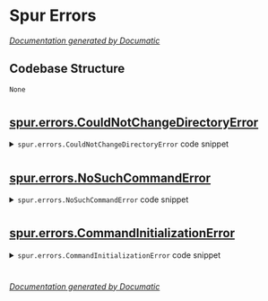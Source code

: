 # Spur Errors

[_Documentation generated by Documatic_](https://www.documatic.com)

<!---Documatic-section-Codebase Structure-start--->
## Codebase Structure

<!---Documatic-block-system_architecture-start--->
```mermaid
None
```
<!---Documatic-block-system_architecture-end--->

# #
<!---Documatic-section-Codebase Structure-end--->

<!---Documatic-section-spur.errors.CouldNotChangeDirectoryError-start--->
## [spur.errors.CouldNotChangeDirectoryError](4-spur_errors.md#spur.errors.CouldNotChangeDirectoryError)

<!---Documatic-section-CouldNotChangeDirectoryError-start--->
<!---Documatic-block-spur.errors.CouldNotChangeDirectoryError-start--->
<details>
	<summary><code>spur.errors.CouldNotChangeDirectoryError</code> code snippet</summary>

```python
class CouldNotChangeDirectoryError(OSError):

    def __init__(self, directory, original_error):
        message = 'Could not change directory to: {0}\n'.format(directory) + 'Original error: {0}'.format(original_error)
        super(type(self), self).__init__(message)
        self.directory = directory
```
</details>
<!---Documatic-block-spur.errors.CouldNotChangeDirectoryError-end--->
<!---Documatic-section-CouldNotChangeDirectoryError-end--->

# #
<!---Documatic-section-spur.errors.CouldNotChangeDirectoryError-end--->

<!---Documatic-section-spur.errors.NoSuchCommandError-start--->
## [spur.errors.NoSuchCommandError](4-spur_errors.md#spur.errors.NoSuchCommandError)

<!---Documatic-section-NoSuchCommandError-start--->
<!---Documatic-block-spur.errors.NoSuchCommandError-start--->
<details>
	<summary><code>spur.errors.NoSuchCommandError</code> code snippet</summary>

```python
class NoSuchCommandError(OSError):

    def __init__(self, command):
        if '/' in command:
            message = 'No such command: {0}'.format(command)
        else:
            message = 'Command not found: {0}. Check that {0} is installed and on $PATH'.format(command)
        super(type(self), self).__init__(message)
        self.command = command
```
</details>
<!---Documatic-block-spur.errors.NoSuchCommandError-end--->
<!---Documatic-section-NoSuchCommandError-end--->

# #
<!---Documatic-section-spur.errors.NoSuchCommandError-end--->

<!---Documatic-section-spur.errors.CommandInitializationError-start--->
## [spur.errors.CommandInitializationError](4-spur_errors.md#spur.errors.CommandInitializationError)

<!---Documatic-section-CommandInitializationError-start--->
<!---Documatic-block-spur.errors.CommandInitializationError-start--->
<details>
	<summary><code>spur.errors.CommandInitializationError</code> code snippet</summary>

```python
class CommandInitializationError(Exception):

    def __init__(self, line):
        super(type(self), self).__init__("Error while initializing command. The most likely cause is an unsupported shell. Try using a minimal shell type when calling 'spawn' or 'run'.\n(Failed to parse line '{0}' as integer)".format(line))
```
</details>
<!---Documatic-block-spur.errors.CommandInitializationError-end--->
<!---Documatic-section-CommandInitializationError-end--->

# #
<!---Documatic-section-spur.errors.CommandInitializationError-end--->

[_Documentation generated by Documatic_](https://www.documatic.com)
